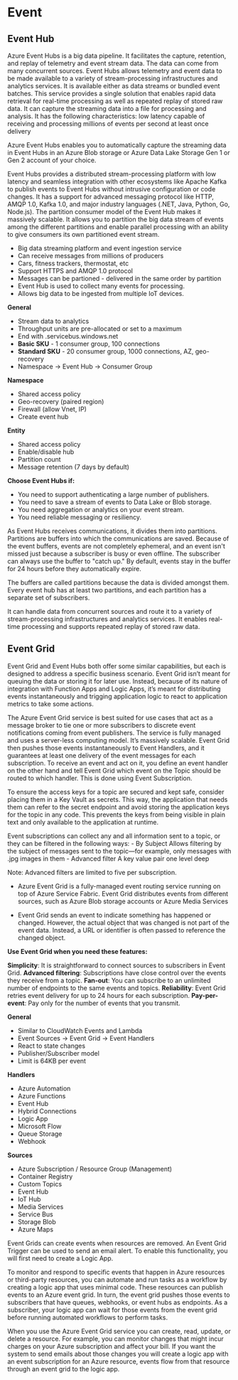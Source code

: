 # Event

## Event Hub

Azure Event Hubs is a big data pipeline. It facilitates the capture, retention, and replay of telemetry and event stream data. The data can come from many concurrent sources. Event Hubs allows telemetry and event data to be made available to a variety of stream-processing infrastructures and analytics services. It is available either as data streams or bundled event batches. This service provides a single solution that enables rapid data retrieval for real-time processing as well as repeated replay of stored raw data. It can capture the streaming data into a file for processing and analysis. It has the following characteristics: low latency capable of receiving and processing millions of events per second at least once delivery

Azure Event Hubs enables you to automatically capture the streaming data in Event Hubs in an Azure Blob storage or Azure Data Lake Storage Gen 1 or Gen 2 account of your choice.

Event Hubs provides a distributed stream-processing platform with low latency and seamless integration with other ecosystems like Apache Kafka to publish events to Event Hubs without intrusive configuration or code changes. It has a support for advanced messaging protocol like HTTP, AMQP 1.0, Kafka 1.0, and major industry languages (.NET, Java, Python, Go, Node.js). The partition consumer model of the Event Hub makes it massively scalable. It allows you to partition the big data stream of events among the different partitions and enable parallel processing with an ability to give consumers its own partitioned event stream.

- Big data streaming platform and event ingestion service
- Can receive messages from millions of producers
- Cars, fitness trackers, thermostat, etc
- Support HTTPS and AMQP 1.0 protocol
- Messages can be partioned - delivered in the same order by partition
- Event Hub is used to collect many events for processing.
- Allows big data to be ingested from multiple IoT devices.

**General**
- Stream data to analytics
- Throughput units are pre-allocated or set to a maximum
- End with .servicebus.windows.net
- **Basic SKU** - 1 consumer group, 100 connections
- **Standard SKU** - 20 consumer group, 1000 connections, AZ, geo-recovery
- Namespace -> Event Hub -> Consumer Group

**Namespace**
- Shared access policy
- Geo-recovery (paired region)
- Firewall (allow Vnet, IP)
- Create event hub

**Entity**
- Shared access policy
- Enable/disable hub
- Partition count
- Message retention (7 days by default)

**Choose Event Hubs if:**
- You need to support authenticating a large number of publishers.
- You need to save a stream of events to Data Lake or Blob storage.
- You need aggregation or analytics on your event stream.
- You need reliable messaging or resiliency.

As Event Hubs receives communications, it divides them into partitions. Partitions are buffers into which the communications are saved. Because of the event buffers, events are not completely ephemeral, and an event isn't missed just because a subscriber is busy or even offline. The subscriber can always use the buffer to "catch up." By default, events stay in the buffer for 24 hours before they automatically expire.

The buffers are called partitions because the data is divided amongst them. Every event hub has at least two partitions, and each partition has a separate set of subscribers.

It can handle data from concurrent sources and route it to a variety of stream-processing infrastructures and analytics services. It enables real-time processing and supports repeated replay of stored raw data.

## Event Grid

Event Grid and Event Hubs both offer some similar capabilities, but each is designed to address a specific business scenario. Event Grid isn’t meant for queuing the data or storing it for later use. Instead, because of its nature of integration with Function Apps and Logic Apps, it’s meant for distributing events instantaneously and trigging application logic to react to application metrics to take some actions.

The Azure Event Grid service is best suited for use cases that act as a message broker to tie one or more subscribers to discrete event notifications coming from event publishers. The service is fully managed and uses a server-less computing model. It’s massively scalable. Event Grid then pushes those events instantaneously to Event Handlers, and it guarantees at least one delivery of the event messages for each subscription. To receive an event and act on it, you define an event handler on the other hand and tell Event Grid which event on the Topic should be routed to which handler. This is done using Event Subscription.

To ensure the access keys for a topic are secured and kept safe, consider placing them in a Key Vault as secrets. This way, the application that needs them can refer to the secret endpoint and avoid storing the application keys for the topic in any code. This prevents the keys from being visible in plain text and only available to the application at runtime.

Event subscriptions can collect any and all information sent to a topic, or they can be filtered in the following ways:
	- By Subject Allows filtering by the subject of messages sent to the topic—for example, only messages with .jpg images in them
	- Advanced filter A key value pair one level deep

Note: Advanced filters are limited to five per subscription.

- Azure Event Grid is a fully-managed event routing service running on top of Azure Service Fabric. Event Grid distributes events from different sources, such as Azure Blob storage accounts or Azure Media Services

- Event Grid sends an event to indicate something has happened or changed. However, the actual object that was changed is not part of the event data. Instead, a URL or identifier is often passed to reference the changed object.

**Use Event Grid when you need these features:**

**Simplicity**: It is straightforward to connect sources to subscribers in Event Grid.
**Advanced filtering**: Subscriptions have close control over the events they receive from a topic.
**Fan-out**: You can subscribe to an unlimited number of endpoints to the same events and topics.
**Reliability**: Event Grid retries event delivery for up to 24 hours for each subscription.
**Pay-per-event**: Pay only for the number of events that you transmit.

**General**
- Similar to CloudWatch Events and Lambda
- Event Sources -> Event Grid -> Event Handlers
- React to state changes
- Publisher/Subscriber model
- Limit is 64KB per event

**Handlers**
- Azure Automation
- Azure Functions
- Event Hub
- Hybrid Connections
- Logic App
- Microsoft Flow
- Queue Storage
- Webhook

**Sources**
- Azure Subscription / Resource Group (Management)
- Container Registry
- Custom Topics
- Event Hub
- IoT Hub
- Media Services
- Service Bus
- Storage Blob
- Azure Maps

Event Grids can create events when resources are removed.  An Event Grid Trigger can be used to send an email alert. To enable this functionality, you will first need to create a Logic App.

To monitor and respond to specific events that happen in Azure resources or third-party resources, you can automate and run tasks as a workflow by creating a logic app that uses minimal code. These resources can publish events to an Azure event grid. In turn, the event grid pushes those events to subscribers that have queues, webhooks, or event hubs as endpoints. As a subscriber, your logic app can wait for those events from the event grid before running automated workflows to perform tasks.

When you use the Azure Event Grid service you can create, read, update, or delete a resource. For example, you can monitor changes that might incur charges on your Azure subscription and affect your bill.  If you want the system to send emails about those changes you will create a logic app with an event subscription for an Azure resource, events flow from that resource through an event grid to the logic app.

